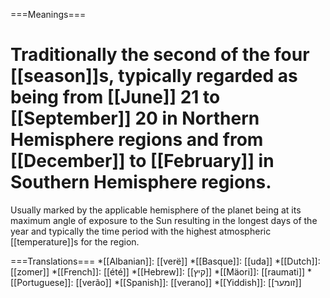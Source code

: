===Meanings===
# Traditionally the second of the four [[season]]s, typically regarded as being from [[June]] 21 to [[September]] 20 in Northern Hemisphere regions and from [[December]] to [[February]] in Southern Hemisphere regions.

Usually marked by the applicable hemisphere of the planet being at its maximum angle of exposure to the Sun resulting in the longest days of the year and  typically the time period with the highest atmospheric [[temperature]]s for the region. 

===Translations===
*[[Albanian]]: [[verë]]
*[[Basque]]: [[uda]]
*[[Dutch]]: [[zomer]]
*[[French]]: [[été]]
*[[Hebrew]]: [[קיץ]]
*[[Mäori]]: [[raumati]]
*[[Portuguese]]: [[verão]]
*[[Spanish]]: [[verano]]
*[[Yiddish]]: [[זומער]]